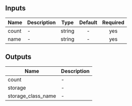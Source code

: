 ## Inputs

| Name | Description | Type | Default | Required |
|------|-------------|:----:|:-----:|:-----:|
| count | - | string | - | yes |
| name | - | string | - | yes |

## Outputs

| Name | Description |
|------|-------------|
| count | - |
| storage | - |
| storage\_class\_name | - |

